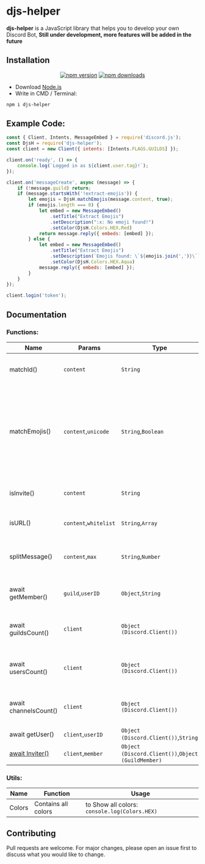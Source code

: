 # djs-helper
**djs-helper** is a JavaScript library that helps you to develop your own Discord Bot, **Still under development, more features will be added in the future**

## Installation
<div align="center">
    <a href="https://www.npmjs.com/package/djs-helper"><img src="https://img.shields.io/npm/v/djs-helper.svg?maxAge=3600" alt="npm version" /></a>
    <a href="https://www.npmjs.com/package/djs-helper"><img src="https://img.shields.io/npm/dt/djs-helper.svg?maxAge=3600" alt="npm downloads" /></a>
</div>

- Download [Node.js](https://nodejs.org)
- Write in CMD / Terminal:
```bash
npm i djs-helper
```
## Example Code:

```javascript
const { Client, Intents, MessageEmbed } = require('discord.js');
const DjsH = require('djs-helper');
const client = new Client({ intents: [Intents.FLAGS.GUILDS] });

client.on('ready', () => {
    console.log(`Logged in as ${client.user.tag}!`);
});

client.on('messageCreate', async (message) => {
    if (!message.guild) return;
    if (message.startsWith('!extract-emojis')) {
        let emojis = DjsH.matchEmojis(message.content, true);
        if (emojis.length === 0) {
            let embed = new MessageEmbed()
                .setTitle("Extract Emojis")
                .setDescription(":x: No emoji found!")
                .setColor(DjsH.Colors.HEX.Red)
            return message.reply({ embeds: [embed] });
        } else {
            let embed = new MessageEmbed()
                .setTitle("Extract Emojis")
                .setDescription(`Emojis found: \`${emojis.join(',')}\``)
                .setColor(DjsH.Colors.HEX.Aqua)
            message.reply({ embeds: [embed] });
        }
    }
});

client.login('token');
```

## Documentation
### Functions:

 **Name**      | **Params**            | **Type**           | **Function**           | **Returns**                                                                                                 
---------------|-----------------------|--------------------|------------------------|------------------------------------------------------------------------------------
 matchId()     | `content`             | `String`           | `Extract All Discord IDs from content`  | `Array`                                                                    
 matchEmojis() | `content`,`unicode`   | `String`,`Boolean` | `Extract All Discord Emojis from content, If` **unicode** `is` **true** `it will return Unicode emojis too`| `Array`
 isInvite()    | `content`             | `String`           | `Checks if content contains Discord Invites`| `Boolean`                                                        
 isURL()       | `content`,`whitelist` | `String`,`Array`   | `Checks if content contains URLs`| `Boolean`  
 splitMessage()       | `content`,`max` | `String`,`Number`   | `Split string every` max `default: 2000 max`| `Array`
 await getMember()       | `guild`,`userID` | `Object`,`String`   | `Get member from guild using ID`| `Object`/`null`
await guildsCount()       | `client` | `Object (Discord.Client())`  | `Get client guilds count (Supports Sharding)`| `Number`       
await usersCount()       | `client` | `Object (Discord.Client())`  | `Get client users count (Supports Sharding)` | `Number`        
await channelsCount()       | `client` | `Object (Discord.Client())`  | `Get client channels count (Supports Sharding)`| `Number`  
 await getUser()       | `client`,`userID` | `Object (Discord.Client())`,`String`   | `Get user using ID`| `Object`/`null`| `Object`/`null`   
[await Inviter()](https://github.com/Amir-78/djs-helper/blob/master/examples/Inviter.md#await-inviter)       | `client`,`member` | `Object (Discord.Client())`,`Object (GuildMember)`   | `Get used invite`| `Object`                                                   
                                                                                                 
### Utils:

 Name   | Function            | Usage                                    
--------|---------------------|------------------------------------------
 Colors | Contains all colors | to Show all colors: `console.log(Colors.HEX)` 


## Contributing
Pull requests are welcome. For major changes, please open an issue first to discuss what you would like to change.
